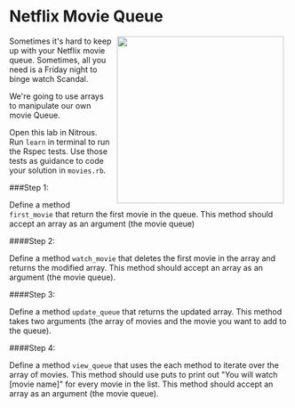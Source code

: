 # Netflix Movie Queue

<img src="https://s3.amazonaws.com/after-school-assets/netflix-queue.jpg" align="right" hspace="10" width="300">

Sometimes it's hard to keep up with your Netflix movie queue. Sometimes, all you need is a Friday night to binge watch Scandal.

We're going to use arrays to manipulate our own movie Queue.

Open this lab in Nitrous. Run `learn` in terminal to run the Rspec tests. Use those tests as guidance to code your solution in `movies.rb`.

###Step 1: 

Define a method `first_movie` that return the first movie in the queue. This method should accept an array as an argument (the movie queue)

####Step 2: 

Define a method `watch_movie` that deletes the first movie in the array and returns the modified array. This method should accept an array as an argument (the movie queue).

####Step 3: 

Define a method `update_queue` that returns the updated array. This method takes two arguments (the array of movies and the movie you want to add to the queue).

####Step 4:

Define a method `view_queue` that uses the each method to iterate over the array of movies. This method should use puts to print out "You will watch [movie name]" for every movie in the list. This method should accept an array as an argument (the movie queue).
